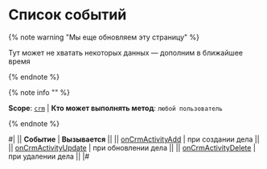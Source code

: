 # Список событий

{% note warning "Мы еще обновляем эту страницу" %}

Тут может не хватать некоторых данных — дополним в ближайшее время

{% endnote %}

{% note info "" %}

**Scope**: [`crm`](../../../../scopes/permissions.md) | **Кто может выполнять метод**: `любой пользователь`

{% endnote %}

#|
|| **Событие** | **Вызывается** ||
|| [onCrmActivityAdd](./on-crm-activity-add.md) | при создании дела ||
|| [onCrmActivityUpdate](./on-crm-activity-update.md) | при обновлении дела ||
|| [onCrmActivityDelete](./on-crm-activity-delete.md) | при удалении дела ||
|#